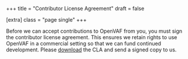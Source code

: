 +++
title = "Contributor License Agreement"
draft = false

[extra]
class = "page single"
+++

Before we can accept contributions to OpenVAF from you, you must sign the contributor license agreement. This ensures we retain rights to use OpenVAF in a commercial setting so that we can fund continued development. Please [download](https://openva.fra1.cdn.digitaloceanspaces.com/CLA.pdf) the CLA and send a signed copy to us.
